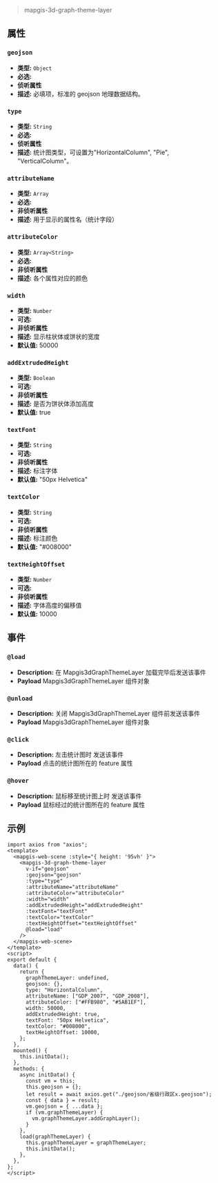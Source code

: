 > mapgis-3d-graph-theme-layer

## 属性

### `geojson`

- **类型:** `Object`
- **必选:**
- **侦听属性**
- **描述:** 必填项，标准的 geojson 地理数据结构。

### `type`

- **类型:** `String`
- **必选:**
- **侦听属性**
- **描述:** 统计图类型，可设置为"HorizontalColumn", "Pie", "VerticalColumn"。

### `attributeName`

- **类型:** `Array`
- **必选:**
- **非侦听属性**
- **描述:** 用于显示的属性名（统计字段）

### `attributeColor`

- **类型:** `Array<String>`
- **必选:**
- **非侦听属性**
- **描述:** 各个属性对应的颜色

### `width`

- **类型:** `Number`
- **可选:**
- **非侦听属性**
- **描述:** 显示柱状体或饼状的宽度
- **默认值:** 50000

### `addExtrudedHeight`

- **类型:** `Boolean`
- **可选:**
- **非侦听属性**
- **描述:** 是否为饼状体添加高度
- **默认值:** true

### `textFont`

- **类型:** `String`
- **可选:**
- **非侦听属性**
- **描述:** 标注字体
- **默认值:** "50px Helvetica"

### `textColor`

- **类型:** `String`
- **可选:**
- **非侦听属性**
- **描述:** 标注颜色
- **默认值:** "#008000"

### `textHeightOffset`

- **类型:** `Number`
- **可选:**
- **非侦听属性**
- **描述:** 字体高度的偏移值
- **默认值:** 10000

## 事件

### `@load`

- **Description:** 在 Mapgis3dGraphThemeLayer 加载完毕后发送该事件
- **Payload** Mapgis3dGraphThemeLayer 组件对象

### `@unload`

- **Description:** 关闭 Mapgis3dGraphThemeLayer 组件前发送该事件
- **Payload** Mapgis3dGraphThemeLayer 组件对象

### `@click`

- **Description:** 左击统计图时 发送该事件
- **Payload** 点击的统计图所在的 feature 属性

### `@hover`

- **Description:** 鼠标移至统计图上时 发送该事件
- **Payload** 鼠标经过的统计图所在的 feature 属性

## 示例

```vue
import axios from "axios";
<template>
  <mapgis-web-scene :style="{ height: '95vh' }">
    <mapgis-3d-graph-theme-layer
      v-if="geojson"
      :geojson="geojson"
      :type="type"
      :attributeName="attributeName"
      :attributeColor="attributeColor"
      :width="width"
      :addExtrudedHeight="addExtrudedHeight"
      :textFont="textFont"
      :textColor="textColor"
      :textHeightOffset="textHeightOffset"
      @load="load"
    />
  </mapgis-web-scene>
</template>
<script>
export default {
  data() {
    return {
      graphThemeLayer: undefined,
      geojson: {},
      type: "HorizontalColumn",
      attributeName: ["GDP_2007", "GDP_2008"],
      attributeColor: ["#FFB980", "#5AB1EF"],
      width: 50000,
      addExtrudedHeight: true,
      textFont: "50px Helvetica",
      textColor: "#008000",
      textHeightOffset: 10000,
    };
  },
  mounted() {
    this.initData();
  },
  methods: {
    async initData() {
      const vm = this;
      this.geojson = {};
      let result = await axios.get("./geojson/省级行政区x.geojson");
      const { data } = result;
      vm.geojson = { ...data };
      if (vm.graphThemeLayer) {
        vm.graphThemeLayer.addGraphLayer();
      }
    },
    load(graphThemeLayer) {
      this.graphThemeLayer = graphThemeLayer;
      this.initData();
    },
  },
};
</script>
```
